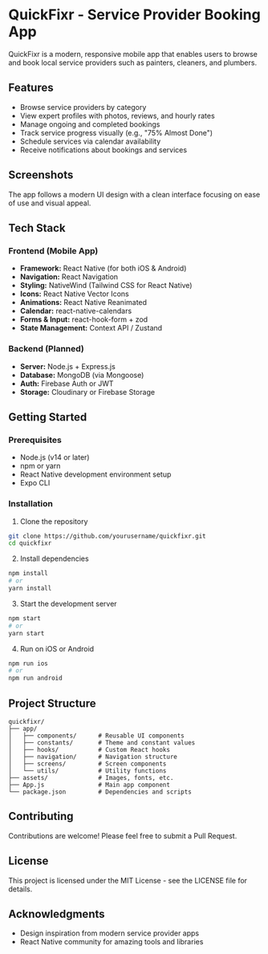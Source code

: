 # QuickFixr - Service Provider Booking App

QuickFixr is a modern, responsive mobile app that enables users to browse and book local service providers such as painters, cleaners, and plumbers.

## Features

- Browse service providers by category
- View expert profiles with photos, reviews, and hourly rates
- Manage ongoing and completed bookings
- Track service progress visually (e.g., "75% Almost Done")
- Schedule services via calendar availability
- Receive notifications about bookings and services

## Screenshots

The app follows a modern UI design with a clean interface focusing on ease of use and visual appeal.

## Tech Stack

### Frontend (Mobile App)
- **Framework:** React Native (for both iOS & Android)
- **Navigation:** React Navigation
- **Styling:** NativeWind (Tailwind CSS for React Native)
- **Icons:** React Native Vector Icons
- **Animations:** React Native Reanimated
- **Calendar:** react-native-calendars
- **Forms & Input:** react-hook-form + zod
- **State Management:** Context API / Zustand

### Backend (Planned)
- **Server:** Node.js + Express.js
- **Database:** MongoDB (via Mongoose)
- **Auth:** Firebase Auth or JWT
- **Storage:** Cloudinary or Firebase Storage

## Getting Started

### Prerequisites
- Node.js (v14 or later)
- npm or yarn
- React Native development environment setup
- Expo CLI

### Installation

1. Clone the repository
```bash
git clone https://github.com/yourusername/quickfixr.git
cd quickfixr
```

2. Install dependencies
```bash
npm install
# or
yarn install
```

3. Start the development server
```bash
npm start
# or
yarn start
```

4. Run on iOS or Android
```bash
npm run ios
# or
npm run android
```

## Project Structure

```
quickfixr/
├── app/
│   ├── components/      # Reusable UI components
│   ├── constants/       # Theme and constant values
│   ├── hooks/           # Custom React hooks
│   ├── navigation/      # Navigation structure
│   ├── screens/         # Screen components
│   └── utils/           # Utility functions
├── assets/              # Images, fonts, etc.
├── App.js               # Main app component
└── package.json         # Dependencies and scripts
```

## Contributing

Contributions are welcome! Please feel free to submit a Pull Request.

## License

This project is licensed under the MIT License - see the LICENSE file for details.

## Acknowledgments

- Design inspiration from modern service provider apps
- React Native community for amazing tools and libraries
